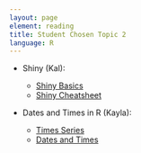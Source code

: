 ```yaml
---
layout: page
element: reading
title: Student Chosen Topic 2
language: R
---
```


* Shiny (Kal):

  * [Shiny Basics](https://shiny.rstudio.com/articles/basics.html)
  * [Shiny Cheatsheet](https://shiny.rstudio.com/images/shiny-cheatsheet.pdf)

* Dates and Times in R (Kayla):

  * [Times Series](https://www.neonscience.org/dc-time-series-plot-ggplot-r)
  * [Dates and Times](https://www.neonscience.org/dc-convert-date-time-POSIX-r)
